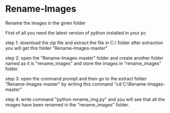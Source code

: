 # Rename-Images

Rename the images in the given folder

First of all you need the latest version of python installed in your pc

step 1: download the zip file and extract the file in C:/ folder after extraction you will get this folder "Rename-Images-master"

step 2: open the "Rename-Images-master" folder and create another folder named as it is "rename_images" and store the images in "rename_images" folder.

step 3: open the command prompt and then go to the extract folder "Rename-Images-master" by writing this command "cd C:\Rename-Images-master"

step 4: write command "python rename_img.py" and you will see that all the images have been renamed in the "rename_images" folder.







